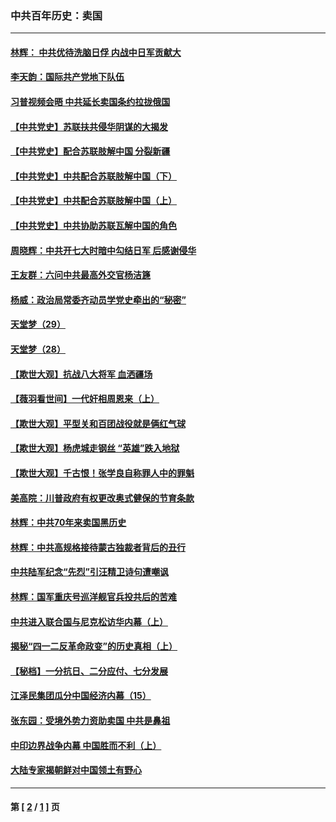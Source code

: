 ### 中共百年历史：卖国
---
#### [林辉： 中共优待洗脑日俘 内战中日军贡献大](../../pages/nf1176117/n13624644.md?12110430) 
#### [李天韵：国际共产党地下队伍](../../pages/nf1176117/n13611808.md?12110430) 
#### [习普视频会晤 中共延长卖国条约拉拢俄国](../../pages/nf1176117/n13060971.md?12110430) 
#### [【中共党史】苏联扶共侵华阴谋的大揭发](../../pages/nf1176117/n13056050.md?12110430) 
#### [【中共党史】配合苏联肢解中国 分裂新疆](../../pages/nf1176117/n13040700.md?12110430) 
#### [【中共党史】中共配合苏联肢解中国（下）](../../pages/nf1176117/n13035660.md?12110430) 
#### [【中共党史】中共配合苏联肢解中国（上）](../../pages/nf1176117/n13030262.md?12110430) 
#### [【中共党史】中共协助苏联瓦解中国的角色](../../pages/nf1176117/n13018109.md?12110430) 
#### [周晓辉：中共开七大时暗中勾结日军 后感谢侵华](../../pages/nf1176117/n12921960.md?12110430) 
#### [王友群：六问中共最高外交官杨洁篪](../../pages/nf1176117/n12836495.md?12110430) 
#### [杨威：政治局常委齐动员学党史牵出的“秘密”](../../pages/nf1176117/n12764642.md?12110430) 
#### [天堂梦（29）](../../pages/nf1176117/n12408465.md?12110430) 
#### [天堂梦（28）](../../pages/nf1176117/n12408309.md?12110430) 
#### [【欺世大观】抗战八大将军 血洒疆场](../../pages/nf1176117/n12357044.md?12110430) 
#### [【薇羽看世间】一代奸相周恩来（上）](../../pages/nf1176117/n12401109.md?12110430) 
#### [【欺世大观】平型关和百团战役就是俩红气球](../../pages/nf1176117/n12359157.md?12110430) 
#### [【欺世大观】杨虎城走钢丝 “英雄”跌入地狱](../../pages/nf1176117/n12358840.md?12110430) 
#### [【欺世大观】千古恨！张学良自称罪人中的罪魁](../../pages/nf1176117/n12358629.md?12110430) 
#### [美高院：川普政府有权更改奥式健保的节育条款](../../pages/nf1176117/n12242171.md?12110430) 
#### [林辉：中共70年来卖国黑历史](../../pages/nf1176117/n11552181.md?12110430) 
#### [林辉：中共高规格接待蒙古独裁者背后的丑行](../../pages/nf1176117/n11225005.md?12110430) 
#### [中共陆军纪念“先烈”引汪精卫诗句遭嘲讽](../../pages/nf1176117/n11153345.md?12110430) 
#### [林辉：国军重庆号巡洋舰官兵投共后的苦难](../../pages/nf1176117/n10997801.md?12110430) 
#### [中共进入联合国与尼克松访华内幕（上）](../../pages/nf1176117/n10138788.md?12110430) 
#### [揭秘“四一二反革命政变”的历史真相（上）](../../pages/nf1176117/n9996650.md?12110430) 
#### [【秘档】一分抗日、二分应付、七分发展](../../pages/nf1176117/n9331484.md?12110430) 
#### [江泽民集团瓜分中国经济内幕（15）](../../pages/nf1176117/n9268584.md?12110430) 
#### [张东园：受境外势力资助卖国 中共是鼻祖](../../pages/nf1176117/n9272480.md?12110430) 
#### [中印边界战争内幕 中国胜而不利（上）](../../pages/nf1176117/n9252458.md?12110430) 
#### [大陆专家揭朝鲜对中国领土有野心](../../pages/nf1176117/n9074056.md?12110430) 

---
#### 第 [ [2](./2.md?12110430) / [1](./1.md?12110430) ] 页
